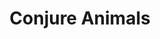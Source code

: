 ---
title: "Conjure Animals"
index: "conjure-animals"
permalink: /spells/conjure-animals/
tags:
  - Spell
  - 3rd Level
  - Conjuration
available_for:
  - Druid
  - Ranger
level: "3rd Level"
school: "Conjuration"
range: "60 ft"
comp:
  - V
  - S
duration: "1 Hour"
concentration: true
description: |
  You summon fey spirits that take the form of beasts and appear in unoccupied spaces that you can see within range. Choose one of the following options for what appears:

  - One beast of challenge rating 2 or lower

  - Two beasts of challenge rating 1 or lower

  - Four beasts of challenge rating 1/2 or lower

  - Eight beasts of challenge rating 1/4 or lower

  - Each beast is also considered fey, and it disappears when it drops to 0 hit points or when the spell ends.

  The summoned creatures are friendly to you and your companions. Roll initiative for the summoned creatures as a group, which has its own turns. They obey any verbal commands that you issue to them (no action required by you). If you don't issue any commands to them, they defend themselves from hostile creatures, but otherwise take no actions.

  The GM has the creatures' statistics.

  **At higher levels.** When you cast this spell using certain higher-level spell slots, you choose one of the summoning options above, and more creatures appear: twice as many with a 5th-level slot, three times as many with a 7th-level.
excerpt: "You summon fey spirits that take the form of beasts and appear in unoccupied spaces that you can see within range."
source: "Basic Rules"
---